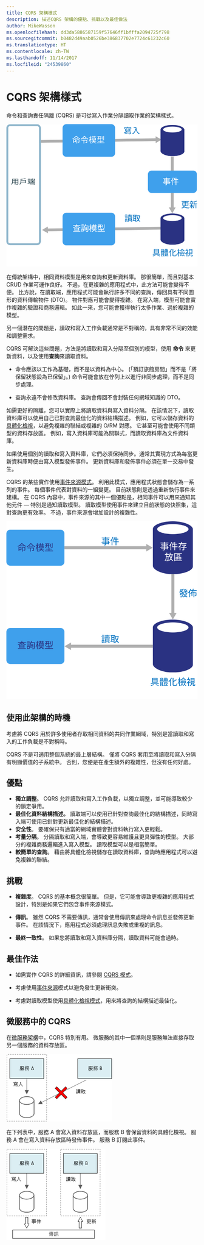 ```yaml
---
title: CQRS 架構樣式
description: 描述CQRS 架構的優點、挑戰以及最佳做法
author: MikeWasson
ms.openlocfilehash: dd3da5886587159f57646ff1bfffa2094725f798
ms.sourcegitcommit: b0482d49aab0526be386837702e7724c61232c60
ms.translationtype: HT
ms.contentlocale: zh-TW
ms.lasthandoff: 11/14/2017
ms.locfileid: "24539860"
---
```

# <a name="cqrs-architecture-style"></a>CQRS 架構樣式

命令和查詢責任隔離 (CQRS) 是可從寫入作業分隔讀取作業的架構樣式。 

![](./images/cqrs-logical.svg)

在傳統架構中，相同資料模型是用來查詢和更新資料庫。 那很簡單，而且對基本 CRUD 作業可運作良好。 不過，在更複雜的應用程式中，此方法可能會變得不便。 比方說，在讀取端，應用程式可能會執行許多不同的查詢，傳回具有不同圖形的資料傳輸物件 (DTO)。 物件對應可能會變得複雜。 在寫入端，模型可能會實作複雜的驗證和商務邏輯。 如此一來，您可能會獲得執行太多作業、過於複雜的模型。

另一個潛在的問題是，讀取和寫入工作負載通常是不對稱的，具有非常不同的效能和調整需求。 

CQRS 可解決這些問題，方法是將讀取和寫入分隔至個別的模型，使用  **命令**  來更新資料，以及使用**查詢**來讀取資料。

- 命令應該以工作為基礎，而不是以資料為中心。 (「預訂旅館房間」而不是「將保留狀態設為已保留」。) 命令可能會放在佇列上以進行非同步處理，而不是同步處理。

- 查詢永遠不會修改資料庫。 查詢會傳回不會封裝任何網域知識的 DTO。

如需更好的隔離，您可以實際上將讀取資料與寫入資料分隔。 在該情況下，讀取資料庫可以使用自己已對查詢最佳化的資料結構描述。 例如，它可以儲存資料的[具體化檢視][materialized-view]，以避免複雜的聯結或複雜的 O/RM 對應。 它甚至可能會使用不同類型的資料存放區。 例如，寫入資料庫可能為關聯式，而讀取資料庫為文件資料庫。

如果使用個別的讀取和寫入資料庫，它們必須保持同步。通常其實現方式為每當更新資料庫時便由寫入模型發佈事件。 更新資料庫和發佈事件必須在單一交易中發生。 

CQRS 的某些實作使用[事件來源模式][event-sourcing]。 利用此模式，應用程式狀態會儲存為一系列的事件。 每個事件代表對資料的一組變更。 目前狀態則是透過重新執行事件來建構。 在 CQRS 內容中，事件來源的其中一個優點是，相同事件可以用來通知其他元件 &mdash; 特別是通知讀取模型。 讀取模型使用事件來建立目前狀態的快照集，這對查詢更有效率。 不過，事件來源會增加設計的複雜性。

![](./images/cqrs-events.svg)

## <a name="when-to-use-this-architecture"></a>使用此架構的時機

考慮將 CQRS 用於許多使用者存取相同資料的共同作業網域，特別是當讀取和寫入的工作負載是不對稱時。

CQRS 不是可適用整個系統的最上層結構。 僅將 CQRS 套用至將讀取和寫入分隔有明顯價值的子系統中。 否則，您便是在產生額外的複雜性，但沒有任何好處。

## <a name="benefits"></a>優點

- **獨立調整**。 CQRS 允許讀取和寫入工作負載，以獨立調整，並可能導致較少的鎖定爭用。
- **最佳化資料結構描述。**  讀取端可以使用已針對查詢最佳化的結構描述，同時寫入端可使用已針對更新最佳化的結構描述。  
- **安全性**。 要確保只有適當的網域實體會對資料執行寫入更輕鬆。
- **考量分隔**。 分隔讀取和寫入端，會導致更容易維護且更具彈性的模型。 大部分的複雜商務邏輯進入寫入模型。 讀取模型可以是相當簡單。
- **較簡單的查詢**。 藉由將具體化檢視儲存在讀取資料庫，查詢時應用程式可以避免複雜的聯結。

## <a name="challenges"></a>挑戰

- **複雜度**。 CQRS 的基本概念很簡單。 但是，它可能會導致更複雜的應用程式設計，特別是如果它們包含事件來源模式。

- **傳訊**。 雖然 CQRS 不需要傳訊，通常會使用傳訊來處理命令訊息並發佈更新事件。 在該情況下，應用程式必須處理訊息失敗或重複的訊息。 

- **最終一致性**。 如果您將讀取和寫入資料庫分隔，讀取資料可能會過時。 

## <a name="best-practices"></a>最佳作法

- 如需實作 CQRS 的詳細資訊，請參閱 [CQRS 模式][cqrs-pattern]。

- 考慮使用[事件來源][event-sourcing]模式以避免發生更新衝突。

- 考慮對讀取模型使用[具體化檢視模式][materialized-view]，用來將查詢的結構描述最佳化。

## <a name="cqrs-in-microservices"></a>微服務中的 CQRS

在[微服務架構][microservices]中，CQRS 特別有用。 微服務的其中一個準則是服務無法直接存取另一個服務的資料存放區。

![](./images/cqrs-microservices-wrong.png)

在下列表中，服務 A 會寫入資料存放區，而服務 B 會保留資料的具體化檢視。 服務 A 會在寫入資料存放區時發佈事件。 服務 B 訂閱此事件。

![](./images/cqrs-microservices-right.png)


<!-- links -->

[cqrs-pattern]: ../../patterns/cqrs.md
[event-sourcing]: ../../patterns/event-sourcing.md
[materialized-view]: ../../patterns/materialized-view.md
[microservices]: ./microservices.md
